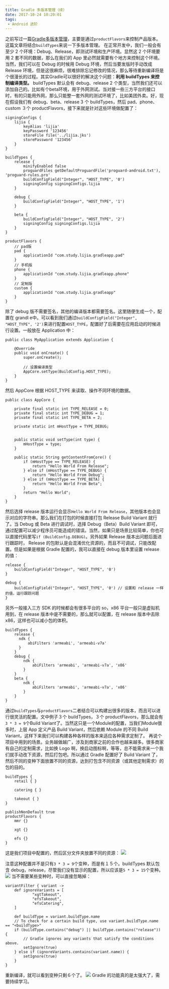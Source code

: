 ```yaml
---
title: Gradle 多版本管理（续）
date: 2017-10-24 10:20:01
tags:
 - Android 进阶
---
```

之前写过一篇[Gradle多版本管理](http://lastwarmth.win/2017/03/16/gradle-app/)，主要是通过``productFlavors``来控制产品版本。这篇文章将结合``buildTypes``来说一下多版本管理。
在正常开发中，我们一般会有至少 2 个环境：Debug、Release，即测试环境和生产环境。显然这 2 个环境要用 2 套不同的数据，那么在我们的 App 里必然就需要有个地方来控制这个环境。当然，我们可以在 Debug 的时候用 Debug 环境，然后当要发版时手动改成 Release 环境，但是这很麻烦，很难排除忘记修改的情况，那么等待重新编译将是个很漫长的过程。其实Gradle可以很好的解决这个问题：**利用 buildTypes 来控制编译类型。**
buildTypes 默认会有 debug、release 2 个类型，当然我们还可以添加自己的。比如有个beta环境，用于外网测试。当对接一些三方平台的接口时，有的只能用外网，那么只能整一套外网的测试环境了，比如美团外卖。好，现在假设我们有 debug、beta、release 3 个 buildTypes，然后 pad、phone、custom ３个 productFlavors，接下来就是针对这些环境做配置了：

<!-- more -->

```
signingConfigs {
    lijia {
        keyAlias 'lijia'
        keyPassword '123456'
        storeFile file('../lijia.jks')
        storePassword '123456'
    }
}

buildTypes {
    release {
        minifyEnabled false
        proguardFiles getDefaultProguardFile('proguard-android.txt'), 'proguard-rules.pro'
        buildConfigField("Integer", "HOST_TYPE", '0')
        signingConfig signingConfigs.lijia
    }

    debug {
        buildConfigField("Integer", "HOST_TYPE", '1')
    }

    beta {
        buildConfigField("Integer", "HOST_TYPE", '2')
        signingConfig signingConfigs.lijia
    }
}

productFlavors {
    // pad版
    pad {
        applicationId "com.study.lijia.gradleapp.pad"
    }
    // 手机版
    phone {
        applicationId "com.study.lijia.gradleapp.phone"
    }
    // 定制版
    custom {
        applicationId "com.study.lijia.gradleapp"
    }
}
```
除了 debug 版不需要签名，其他的编译版本都需要签名。这里随便生成一个，配置在 grandl e中。可以看到我们通过``buildConfigField("Integer", "HOST_TYPE", '2')``来进行配置``HOST_TYPE``，配置好了后需要在应用启动的时候进行设置。一般放在 Application 中：
```
public class MyApplication extends Application {

    @Override
    public void onCreate() {
        super.onCreate();

        // 设置编译类型
        AppCore.setType(BuildConfig.HOST_TYPE);
    }
}
```
然后 AppCore 根据 HOST_TYPE 来读取、操作不同环境的数据。
```
public class AppCore {

    private final static int TYPE_RELEASE = 0;
    private final static int TYPE_DEBUG = 1;
    private final static int TYPE_BETA = 2;

    private static int mHostType = TYPE_DEBUG;


    public static void setType(int type) {
        mHostType = type;
    }

    public static String getContentFromCore() {
        if (mHostType == TYPE_RELEASE) {
            return "Hello World From Release";
        } else if (mHostType == TYPE_DEBUG) {
            return "Hello World From Debug";
        } else if (mHostType == TYPE_BETA) {
            return "Hello World From Beta";
        }
        return "Hello World";
    }
}
```
然后选择 release 版本运行会显示``Hello World From Release``，其他版本也会显示对应的字符串。那么我们在打包的时候直接打包 Release Build Variant 就行了。当 Debug 或 Beta 进行调试时，选择 Debug（Beta）Build Variant 即可，通过配置可以减少程序员可能造成的错误。当然，如果只是场景比较简单，你也可以直接代码里写``if (BuildConfig.DEBUG)``。另外如果 Release 版本出问题后面进行跟踪时， Release 的包默认是会混淆优化资源的，而且不可调试，只能改配置。但是如果是根据 Gradle 配置的，我可以直接在 debug 版本里设置 release 的值：
```
release {
    buildConfigField("Integer", "HOST_TYPE", '0')
}

debug {
    buildConfigField("Integer", "HOST_TYPE", '0') // 设置和 release 一样的值，运行跟踪问题
}
```
另外一般接入三方 SDK 的时候都会有很多平台的 so，x86 平台一般只是虚拟机用到，在 release 版本中是不需要的，那么就可以配置，在 release 版本中去除 x86，这样也可以减小包的体积。
```
buildTypes {
    release {
      ndk {
          abiFilters 'armeabi', 'armeabi-v7a'
      }
    }
    debug {
        ndk {
            abiFilters 'armeabi', 'armeabi-v7a', 'x86'
        }
    }
    beta {
        ndk {
            abiFilters 'armeabi', 'armeabi-v7a', 'x86'
        }
    }
}
```
通过``buildTypes``与``productFlavors``二者结合可以构建出很多的版本，而且可以进行很灵活的配置。文中例子３个 buildTypes，３个 productFlavors，那么就会有``3 * 3 = 9``个Build Variant了。当然这只是一个Module的配置，当我们Module很多时，上层 App 定义产品 Build Variant，然后依赖 Module 的不同 Build Variant，这样下来我们可以构建各种各样的版本来适应各种需求定制了。
再说个项目中用到的场景。业务越做越广，涉及到商家之前的合作也越来越多。很多商家有自己的定制需求，比如换 Logo 啊，换启动图标啊，等等，总不能需求来一个我们就手动改下资源，然后打包吧。所以通过 Gradle 配置好了 Build Variant 了，然后不同的变种下面放置不同的资源，达到打包含不同资源（或其他定制需求）的包的目的。
```
buildTypes {
    retail { }

    catering { }

    takeout { }
}

publishNonDefault true
productFlavors {
    mmr {}

    xgt {}

    efs {}
}
```
这是我们项目中配置的，然后区分文件夹放置不同的资源：
![](https://images-1258496336.cos.ap-chengdu.myqcloud.com/2017/10/24/%E9%80%89%E5%8C%BA_218.GdkPixdata)

注意这种配置并不是只有``3 * 3 = 9``个变种，而是有１５个。buildTypes 默认包含 debug，release，尽管我们没有显示的配置，所以应该是``5 * 3 = 15``个变种。
![](https://images-1258496336.cos.ap-chengdu.myqcloud.com/2017/10/24/%E9%80%89%E5%8C%BA_219.png)
当不需要某些变种时，可以直接忽略掉：
```
variantFilter { variant ->
    def ignoreVariants = [
            "xgtTakeout",
            "efsTakeout",
            "efsCatering",
    ]

    def buildType = variant.buildType.name
    // To check for a certain build type, use variant.buildType.name == "<buildType>"
    if (buildType.contains("debug") || buildType.contains("release")) {
        // Gradle ignores any variants that satisfy the conditions above.
        setIgnore(true)
    } else if (ignoreVariants.contains(variant.name)) {
        setIgnore(true)
    }
}
```
重新编译，就可以看到变种只剩６个了。
![](https://images-1258496336.cos.ap-chengdu.myqcloud.com/2017/10/24/%E9%80%89%E5%8C%BA_220.png)
Gradle 的功能真的是太强大了，需要持续学习。
